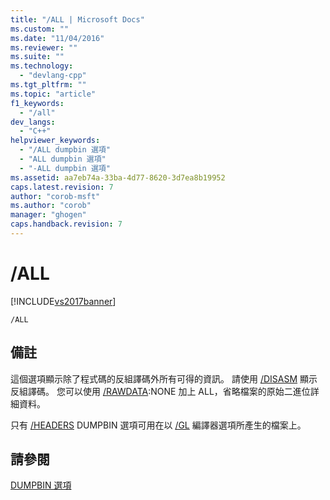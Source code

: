 ```yaml
---
title: "/ALL | Microsoft Docs"
ms.custom: ""
ms.date: "11/04/2016"
ms.reviewer: ""
ms.suite: ""
ms.technology: 
  - "devlang-cpp"
ms.tgt_pltfrm: ""
ms.topic: "article"
f1_keywords: 
  - "/all"
dev_langs: 
  - "C++"
helpviewer_keywords: 
  - "/ALL dumpbin 選項"
  - "ALL dumpbin 選項"
  - "-ALL dumpbin 選項"
ms.assetid: aa7eb74a-33ba-4d77-8620-3d7ea8b19952
caps.latest.revision: 7
author: "corob-msft"
ms.author: "corob"
manager: "ghogen"
caps.handback.revision: 7
---
```

# /ALL
[!INCLUDE[vs2017banner](../../assembler/inline/includes/vs2017banner.md)]

```  
/ALL  
```  
  
## 備註  
 這個選項顯示除了程式碼的反組譯碼外所有可得的資訊。  請使用 [\/DISASM](../../build/reference/disasm.md) 顯示反組譯碼。  您可以使用 [\/RAWDATA](../../build/reference/rawdata.md):NONE 加上 ALL，省略檔案的原始二進位詳細資料。  
  
 只有 [\/HEADERS](../../build/reference/headers.md) DUMPBIN 選項可用在以 [\/GL](../../build/reference/gl-whole-program-optimization.md) 編譯器選項所產生的檔案上。  
  
## 請參閱  
 [DUMPBIN 選項](../../build/reference/dumpbin-options.md)